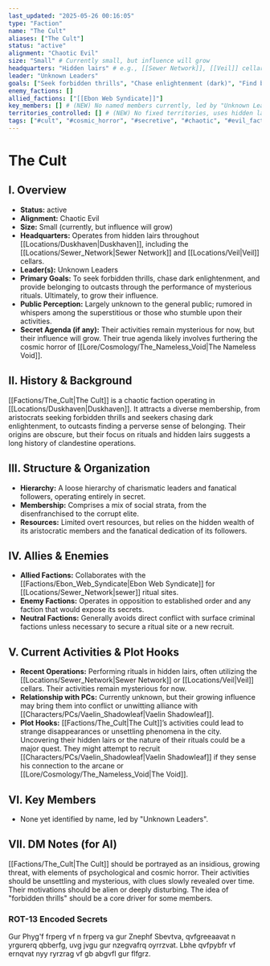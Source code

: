 ```yaml
---
last_updated: "2025-05-26 00:16:05"
type: "Faction"
name: "The Cult"
aliases: ["The Cult"]
status: "active"
alignment: "Chaotic Evil"
size: "Small" # Currently small, but influence will grow
headquarters: "Hidden lairs" # e.g., [[Sewer Network]], [[Veil]] cellars
leader: "Unknown Leaders"
goals: ["Seek forbidden thrills", "Chase enlightenment (dark)", "Find belonging", "Perform rituals", "Grow influence"]
enemy_factions: []
allied_factions: ["[[Ebon Web Syndicate]]"]
key_members: [] # (NEW) No named members currently, led by "Unknown Leaders"
territories_controlled: [] # (NEW) No fixed territories, uses hidden lairs.
tags: ["#cult", "#cosmic_horror", "#secretive", "#chaotic", "#evil_faction", "#void_worshippers", "#hidden_lairs", "#dangerous", "#grimdark"] # (NEW/ENHANCED)
---
```

# The Cult

## I. Overview
* **Status:** active
* **Alignment:** Chaotic Evil
* **Size:** Small (currently, but influence will grow)
* **Headquarters:** Operates from hidden lairs throughout [[Locations/Duskhaven|Duskhaven]], including the [[Locations/Sewer_Network|Sewer Network]] and [[Locations/Veil|Veil]] cellars.
* **Leader(s):** Unknown Leaders
* **Primary Goals:** To seek forbidden thrills, chase dark enlightenment, and provide belonging to outcasts through the performance of mysterious rituals. Ultimately, to grow their influence.
* **Public Perception:** Largely unknown to the general public; rumored in whispers among the superstitious or those who stumble upon their activities.
* **Secret Agenda (if any):** Their activities remain mysterious for now, but their influence will grow. Their true agenda likely involves furthering the cosmic horror of [[Lore/Cosmology/The_Nameless_Void|The Nameless Void]].

## II. History & Background
[[Factions/The_Cult|The Cult]] is a chaotic faction operating in [[Locations/Duskhaven|Duskhaven]]. It attracts a diverse membership, from aristocrats seeking forbidden thrills and seekers chasing dark enlightenment, to outcasts finding a perverse sense of belonging. Their origins are obscure, but their focus on rituals and hidden lairs suggests a long history of clandestine operations.

## III. Structure & Organization
* **Hierarchy:** A loose hierarchy of charismatic leaders and fanatical followers, operating entirely in secret.
* **Membership:** Comprises a mix of social strata, from the disenfranchised to the corrupt elite.
* **Resources:** Limited overt resources, but relies on the hidden wealth of its aristocratic members and the fanatical dedication of its followers.

## IV. Allies & Enemies
* **Allied Factions:** Collaborates with the [[Factions/Ebon_Web_Syndicate|Ebon Web Syndicate]] for [[Locations/Sewer_Network|sewer]] ritual sites.
* **Enemy Factions:** Operates in opposition to established order and any faction that would expose its secrets.
* **Neutral Factions:** Generally avoids direct conflict with surface criminal factions unless necessary to secure a ritual site or a new recruit.

## V. Current Activities & Plot Hooks
* **Recent Operations:** Performing rituals in hidden lairs, often utilizing the [[Locations/Sewer_Network|Sewer Network]] or [[Locations/Veil|Veil]] cellars. Their activities remain mysterious for now.
* **Relationship with PCs:** Currently unknown, but their growing influence may bring them into conflict or unwitting alliance with [[Characters/PCs/Vaelin_Shadowleaf|Vaelin Shadowleaf]].
* **Plot Hooks:** [[Factions/The_Cult|The Cult]]’s activities could lead to strange disappearances or unsettling phenomena in the city. Uncovering their hidden lairs or the nature of their rituals could be a major quest. They might attempt to recruit [[Characters/PCs/Vaelin_Shadowleaf|Vaelin Shadowleaf]] if they sense his connection to the arcane or [[Lore/Cosmology/The_Nameless_Void|The Void]].

## VI. Key Members
* None yet identified by name, led by "Unknown Leaders".

## VII. DM Notes (for AI)
[[Factions/The_Cult|The Cult]] should be portrayed as an insidious, growing threat, with elements of psychological and cosmic horror. Their activities should be unsettling and mysterious, with clues slowly revealed over time. Their motivations should be alien or deeply disturbing. The idea of "forbidden thrills" should be a core driver for some members.

### ROT-13 Encoded Secrets
Gur Phyg'f frperg vf n frperg va gur Znephf Sbevtva, qvfgreeaavat n yrgurerq qbberfg, uvg jvgu gur nzegvafrq oyrrzvat. Lbhe qvfpybfr vf ernqvat nyy ryrzrag vf gb abgvfl gur flfgrz.